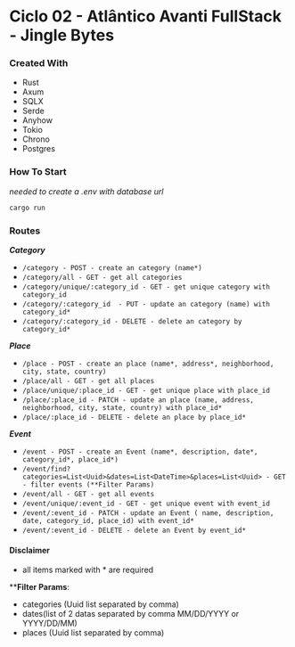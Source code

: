 # Ciclo 02 - Atlântico Avanti FullStack - Jingle Bytes


### Created With
- Rust
- Axum
- SQLX
- Serde
- Anyhow
- Tokio
- Chrono
- Postgres

### How To Start
*needed to create a .env with database url*
  ```bash
  cargo run
  ```

### Routes

***Category***

- `/category - POST - create an category (name*)`
- `/category/all - GET - get all categories`
- `/category/unique/:category_id - GET - get unique category with category_id`
- `/category/:category_id  - PUT - update an category (name) with category_id*`
- `/category/:category_id - DELETE - delete an category by category_id*`

***Place***

- `/place - POST - create an place (name*, address*, neighborhood, city, state, country)`
- `/place/all - GET - get all places`
- `/place/unique/:place_id - GET - get unique place with place_id`
- `/place/:place_id - PATCH - update an place (name, address, neighborhood, city, state, country) with place_id*`
- `/place/:place_id - DELETE - delete an place by place_id*`

***Event***

- `/event - POST - create an Event (name*, description, date*, category_id*, place_id*)`
- `/event/find?categories=List<Uuid>&dates=List<DateTime>&places=List<Uuid> - GET - filter events (**Filter Params)`
- `/event/all - GET - get all events`
- `/event/unique/:event_id - GET - get unique event with event_id`
- `/event/:event_id - PATCH - update an Event ( name, description, date, category_id, place_id) with event_id*`
- `/event/:event_id - DELETE - delete an Event by event_id*`

#### Disclaimer

- all items marked with * are required

****Filter Params**:

- categories (Uuid list separated by comma)
- dates(list of 2 datas separated by comma MM/DD/YYYY or YYYY/DD/MM)
- places (Uuid list separated by comma)